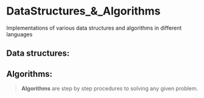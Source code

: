 # DataStructures_&_Algorithms
Implementations of various data structures and algorithms in different languages

## Data structures:

## Algorithms:
> **Algorithms** are step by step procedures to solving any given problem.
